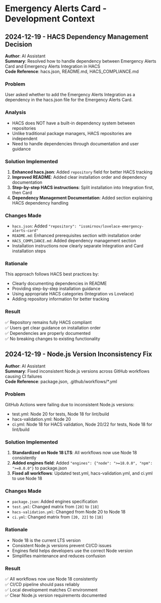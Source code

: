 # Emergency Alerts Card - Development Context

## 2024-12-19 - HACS Dependency Management Decision

**Author**: AI Assistant  
**Summary**: Resolved how to handle dependency between Emergency Alerts Card and Emergency Alerts Integration in HACS  
**Code Reference**: hacs.json, README.md, HACS_COMPLIANCE.md

### Problem
User asked whether to add the Emergency Alerts Integration as a dependency in the hacs.json file for the Emergency Alerts Card.

### Analysis
- HACS does NOT have a built-in dependency system between repositories
- Unlike traditional package managers, HACS repositories are independent
- Need to handle dependencies through documentation and user guidance

### Solution Implemented
1. **Enhanced hacs.json**: Added `repository` field for better HACS tracking
2. **Improved README**: Added clear installation order and dependency documentation
3. **Step-by-step HACS instructions**: Split installation into Integration first, then Card
4. **Dependency Management Documentation**: Added section explaining HACS dependency handling

### Changes Made
- `hacs.json`: Added `"repository": "issmirnov/lovelace-emergency-alerts-card"`
- `README.md`: Enhanced prerequisites section with installation order
- `HACS_COMPLIANCE.md`: Added dependency management section
- Installation instructions now clearly separate Integration and Card installation steps

### Rationale
This approach follows HACS best practices by:
- Clearly documenting dependencies in README
- Providing step-by-step installation guidance
- Using appropriate HACS categories (Integration vs Lovelace)
- Adding repository information for better tracking

### Result
✅ Repository remains fully HACS compliant  
✅ Users get clear guidance on installation order  
✅ Dependencies are properly documented  
✅ No breaking changes to existing functionality

## 2024-12-19 - Node.js Version Inconsistency Fix

**Author**: AI Assistant  
**Summary**: Fixed inconsistent Node.js versions across GitHub workflows causing CI failures  
**Code Reference**: package.json, .github/workflows/*.yml

### Problem
GitHub Actions were failing due to inconsistent Node.js versions:
- test.yml: Node 20 for tests, Node 18 for lint/build
- hacs-validation.yml: Node 20 
- ci.yml: Node 18 for HACS validation, Node 20/22 for tests, Node 18 for lint/build

### Solution Implemented
1. **Standardized on Node 18 LTS**: All workflows now use Node 18 consistently
2. **Added engines field**: Added `"engines": {"node": ">=18.0.0", "npm": ">=8.0.0"}` to package.json
3. **Fixed all workflows**: Updated test.yml, hacs-validation.yml, and ci.yml to use Node 18

### Changes Made
- `package.json`: Added engines specification
- `test.yml`: Changed matrix from `[20]` to `[18]`
- `hacs-validation.yml`: Changed from Node 20 to Node 18
- `ci.yml`: Changed matrix from `[20, 22]` to `[18]`

### Rationale
- Node 18 is the current LTS version
- Consistent Node.js versions prevent CI/CD issues
- Engines field helps developers use the correct Node version
- Simplifies maintenance and reduces confusion

### Result
✅ All workflows now use Node 18 consistently  
✅ CI/CD pipeline should pass reliably  
✅ Local development matches CI environment  
✅ Clear Node.js version requirements documented 